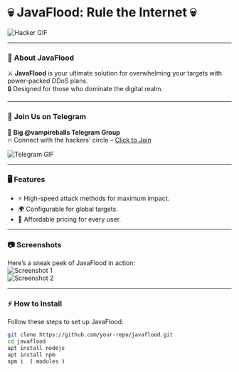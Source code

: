 # 💀 **JavaFlood: Rule the Internet** 💀  

![Hacker GIF](https://media1.tenor.com/m/yQ6QlIyJf-EAAAAC/cats-computer.gif)

---

### 🚀 **About JavaFlood**  
⚔️ **JavaFlood** is your ultimate solution for overwhelming your targets with power-packed DDoS plans.  
🔒 Designed for those who dominate the digital realm.

---

### 💬 **Join Us on Telegram**  
📢 **Big @vampireballs Telegram Group**  
🔥 Connect with the hackers' circle – [Click to Join](https://t.me/vampireballs)  

![Telegram GIF](https://media.tenor.com/2FL_HujhNUcAAAAi/gruppt.gif)

---

### 🖥️ **Features**  
- ⚡ High-speed attack methods for maximum impact.  
- 🌍 Configurable for global targets.  
- 🧩 Affordable pricing for every user.

---

### 📷 **Screenshots**  
Here’s a sneak peek of JavaFlood in action:  
![Screenshot 1](https://media.giphy.com/media/xT0xeJpnrWC4XWblEk/giphy.gif)  
![Screenshot 2](https://media.giphy.com/media/3o6fJ1BM7x9wdwAp0k/giphy.gif)

---

### ⚡ **How to Install**  
Follow these steps to set up JavaFlood:  

```bash
git clone https://github.com/your-repo/javaflood.git
cd javaflood
apt install nodejs
apt install npm
npm i  ( modules ) 
